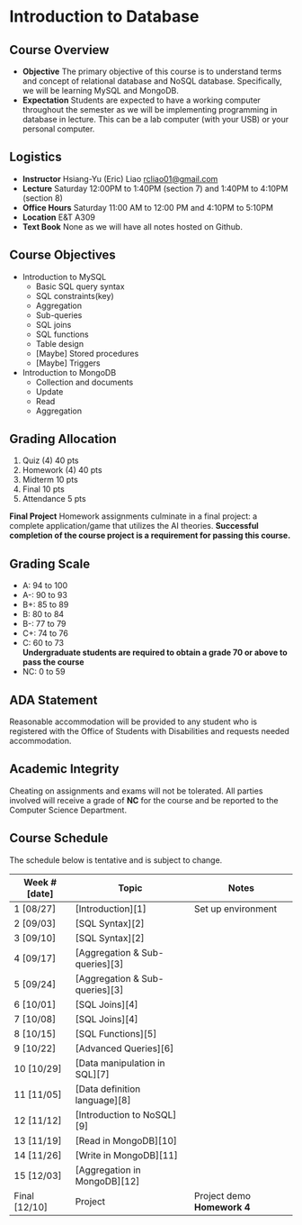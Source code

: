 # Introduction to Database

## Course Overview

- **Objective** The primary objective of this course is to understand terms and concept of relational database and NoSQL database. Specifically, we will be learning MySQL and MongoDB.
- **Expectation** Students are expected to have a working computer throughout the semester as we will be implementing programming in database in lecture. This can be a lab computer (with your USB) or your personal computer.

## Logistics

- **Instructor** Hsiang-Yu (Eric) Liao [rcliao01@gmail.com](mailto:rcliao01@gmail.com)
- **Lecture** Saturday 12:00PM to 1:40PM (section 7) and 1:40PM to 4:10PM (section 8)
- **Office Hours** Saturday 11:00 AM to 12:00 PM and 4:10PM to 5:10PM
- **Location** E&T A309
- **Text Book** None as we will have all notes hosted on Github.

## Course Objectives

* Introduction to MySQL
  * Basic SQL query syntax
  * SQL constraints(key)
  * Aggregation
  * Sub-queries
  * SQL joins
  * SQL functions
  * Table design
  * [Maybe] Stored procedures
  * [Maybe] Triggers
* Introduction to MongoDB
  * Collection and documents
  * Update
  * Read
  * Aggregation

## Grading Allocation

1. Quiz (4) 40 pts
2. Homework (4) 40 pts
3. Midterm 10 pts
4. Final 10 pts
5. Attendance 5 pts

**Final Project** Homework assignments culminate in a final project: a complete application/game that utilizes the AI theories. **Successful completion of the course project is a requirement for passing this course.**

## Grading Scale

* A: 94 to 100
* A-: 90 to 93
* B+: 85 to 89
* B: 80 to 84  
* B-: 77 to 79
* C+: 74 to 76
* C: 60 to 73  
**Undergraduate students are required to obtain a grade 70 or above to pass the course**
* NC: 0 to 59

## ADA Statement

Reasonable accommodation will be provided to any student who is registered with the Office of Students with Disabilities and requests needed accommodation.

## Academic Integrity

Cheating on assignments and exams will not be tolerated. All parties involved will receive a grade of **NC** for the course and be reported to the Computer Science Department.

## Course Schedule

The schedule below is tentative and is subject to change.

| Week # [date]      | Topic     | Notes |
| ------------------ | --- | --- |
| 1  [08/27]         | [Introduction][1] | Set up environment |
| 2  [09/03]         | [SQL Syntax][2] |  |
| 3  [09/10]         | [SQL Syntax][2] |  |
| 4  [09/17]         | [Aggregation & Sub-queries][3] |  |
| 5  [09/24]         | [Aggregation & Sub-queries][3] |  |
| 6  [10/01]         | [SQL Joins][4] |  |
| 7  [10/08]         | [SQL Joins][4] |  |
| 8  [10/15]         | [SQL Functions][5] |  |
| 9  [10/22]         | [Advanced Queries][6] |  |
| 10 [10/29]         | [Data manipulation in SQL][7] |  |
| 11 [11/05]         | [Data definition language][8] |  |
| 12 [11/12]         | [Introduction to NoSQL][9] |  |
| 13 [11/19]         | [Read in MongoDB][10] |  |
| 14 [11/26]         | [Write in MongoDB][11]|  |
| 15 [12/03]         | [Aggregation in MongoDB][12] |
| Final [12/10]      | Project | Project demo **Homework 4** |
